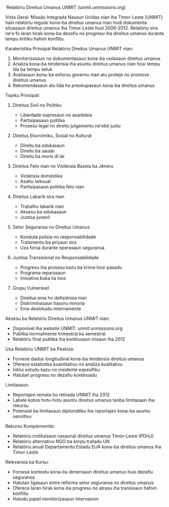 'Relatóriu Direitus Umanus UNMIT (unmit.unmissions.org)

Vista Geral:
Missão Integrada Nasaun Unidas nian iha Timor-Leste (UNMIT) halo relatóriu regular kona-ba direitus umanus nian hodi dokumenta situasaun direitus umanus iha Timor-Leste husi 2006-2012. Relatóriu sira ne'e fo laran hirak kona-ba dezafiu no progresu iha direitus umanus durante tempu kritiku hafoin konflitu.

Karateristika Prinsipal Relatóriu Direitus Umanus UNMIT nian:

1. Monitorizasaun no dokumentasaun kona-ba violasaun direitus umanus
2. Analiza kona-ba tendensia iha asuntu direitus umanus nian hosi tempu ida ba tempu seluk
3. Avaliasaun kona-ba esforsu governu nian atu proteje no promove direitus umanus
4. Rekomendasaun atu lida ho preokupasaun kona-ba direitus umanus

Topiku Prinsipal:

1. Direitus Sivil no Politiku
   - Liberdade espresaun no asanbleia
   - Partisipasaun politika
   - Prosesu legal no direitu julgamentu ne'ebé justu

2. Direitus Ekonómiku, Sosial no Kultural
   - Direitu ba edukasaun
   - Direitu ba saude
   - Direitu ba moris di'ak

3. Direitus Feto nian no Violénsia Bazeia ba Jéneru
   - Violénsia doméstika
   - Asaltu seksual
   - Partisipasaun politika feto nian

4. Direitus Labarik sira nian
   - Trabalhu labarik nian
   - Aksesu ba edukasaun
   - Justisa juvenil

5. Setor Seguransa no Direitus Umanus
   - Konduta polisia no responsabilidade
   - Tratamentu ba prizaun sira
   - Uza forsa durante operasaun seguransa

6. Justisa Transisional no Responsabilidade
   - Progresu iha prosesu kazu ba krime hosi pasadu
   - Programa reparasaun
   - Inisiativa buka lia loos

7. Grupu Vulnerável
   - Direitus ema ho defisiénsia nian
   - Diskriminasaun hasoru minoria
   - Ema deslokadu internamente

Aksesu ba Relatóriu Direitus Umanus UNMIT nian:
- Disponível iha website UNMIT: unmit.unmissions.org
- Publika normalmente trimestral ka semestral
- Relatóriu final publika iha konklusaun misaun iha 2012

Uza Relatóriu UNMIT ba Peskiza:
- Fornese dadus longitudinal kona-ba tendensia direitus umanus
- Oferece estatístika kuantitativu no analiza kualitativu
- Inklui estudu kazu no insidente espesífiku
- Hatutan progresu no dezafiu kontinuadu

Limitasaun:
- Reportajen remata ho retirada UNMIT iha 2012
- Labele kobre hotu-hotu asuntu direitus umanus tanba limitasaun iha rekursu
- Potensial ba limitasaun diplomátiku iha reportajen kona-ba asuntu sensitivu

Rekursu Komplementár:
- Relatóriu instituisaun nasaunál direitus umanus Timor-Leste (PDHJ)
- Relatóriu alternativu NGO ba korpu tratadu UN
- Relatóriu anuál Departamentu Estadu EUA kona-ba direitus umanus iha Timor-Leste

Relevansia ba Kursu:
- Fornese kontestu kona-ba dimensaun direitus umanus husi dezafiu seguransa
- Hatutan ligasaun entre reforma setor seguransa no direitus umanus
- Oferece laran hirak kona-ba progresu no atrasu iha transisaun hafoin konflitu
- Hatudu papel monitorizasaun internasion